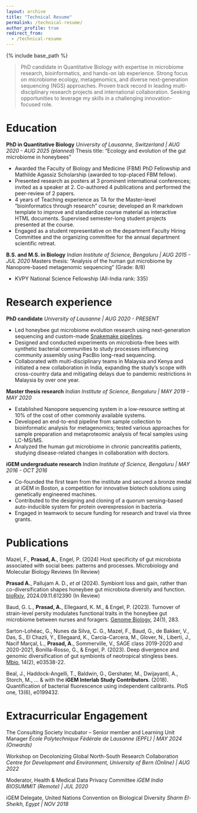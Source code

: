 ```yaml
---
layout: archive
title: "Technical Resume"
permalink: /technical-resume/
author_profile: true
redirect_from:
  - /technical-resume
---
```


{% include base_path %}

> PhD candidate in Quantitative Biology with expertise in microbiome research, bioinformatics, and hands-on lab experience. Strong focus on microbiome ecology, metagenomics, and diverse next-generation sequencing (NGS) approaches. Proven track record in leading multi-disciplinary research projects and international collaboration. Seeking opportunities to leverage my skills in a challenging innovation-focused role.

Education
======

**PhD in Quantitative Biology**
_University of Lausanne, Switzerland | AUG 2020 - AUG 2025 (planned)_
Thesis title: “Ecology and evolution of the gut microbiome in honeybees”
 + Awarded the Faculty of Biology and Medicine (FBM) PhD Fellowship and Mathilde Agassiz Scholarship (awarded to top-placed FBM fellow).
 + Presented research as posters at 3 prominent international conferences; invited as a speaker at 2. Co-authored 4 publications and performed the peer-review of 2 papers.
 + 4 years of Teaching experience as TA for the Master-level “bioinformatics through research” course; developed an R markdown template to improve and standardize course material as interactive HTML documents. Supervised semester-long student projects presented at the course.
 + Engaged as a student representative on the department Faculty Hiring Committee and the organizing committee for the annual department scientific retreat.

**B.S. and M.S. in Biology**
_Indian Institute of Science, Bengaluru | AUG 2015 - JUL 2020_
Masters thesis: “Analysis of the human gut microbiome by Nanopore-based metagenomic sequencing” (Grade: 8/8)
 + KVPY National Science Fellowship (All-India rank: 335)


Research experience
======

**PhD candidate**
_University of Lausanne | AUG 2020 - PRESENT_
+ Led honeybee gut microbiome evolution research using next-generation sequencing and custom-made [Snakemake pipelines](https://github.com/Aiswarya-prasad/honeybee-cross-species-metagenomics/).
+ Designed and conducted experiments on microbiota-free bees with synthetic bacterial communities to study processes influencing community assembly using PacBio long-read sequencing.
+ Collaborated with multi-disciplinary teams in Malaysia and Kenya and initiated a new collaboration in India, expanding the study’s scope with cross-country data and mitigating delays due to pandemic restrictions in Malaysia by over one year.


**Master thesis research**
_Indian Institute of Science, Bengaluru | MAY 2019 - MAY 2020_
+ Established Nanopore sequencing system in a low-resource setting at 10% of the cost of other commonly available systems.
+ Developed an end-to-end pipeline from sample collection to bioinformatic analysis for metagenomics; tested various approaches for sample preparation and metaproteomic analysis of fecal samples using LC-MS/MS.
+ Analyzed the human gut microbiome in chronic pancreatitis patients, studying disease-related changes in collaboration with doctors. 


**iGEM undergraduate research**
_Indian Institute of Science, Bengaluru | MAY 2016 - OCT 2016_
+ Co-founded the first team from the institute and secured a bronze medal at iGEM in Boston, a competition for innovative biotech solutions using genetically engineered machines.
+ Contributed to the designing and cloning of a quorum sensing-based auto-inducible system for protein overexpression in bacteria.
+ Engaged in teamwork to secure funding for research and travel via three grants.


Publications
======

Mazel, F., **Prasad, A.**, Engel, P. (2024) Host specificity of gut microbiota associated with social bees: patterns and processes. Microbiology and Molecular Biology Reviews (In Review)

**Prasad A.**, Pallujam A. D., _et al_ (2024). Symbiont loss and gain, rather than co-diversification shapes honeybee gut microbiota diversity and function. [bioRxiv](https://doi.org/10.1101/2024.09.11.612390), 2024.09.11.612390 (In Review)

Baud, G. L., **Prasad, A.**, Ellegaard, K. M., & Engel, P. (2023). Turnover of strain-level persity modulates functional traits in the honeybee gut microbiome between nurses and foragers. [Genome Biology](https://doi.org/10.1186/s13059-023-03131-4), 24(1), 283.

Sarton-Lohéac, G., Nunes da Silva, C. G., Mazel, F., Baud, G., de Bakker, V., Das, S., El Chazli, Y., Ellegaard, K., Carcia-Carcera, M., Glover, N., Liberti, J., Nacif Marçal, L., **Prasad, A.**, Sommerville, V., SAGE class 2019-2020 and 2020-2021, Bonilla-Rosso, G., & Engel, P. (2023). Deep divergence and genomic diversification of gut symbionts of neotropical stingless bees. [Mbio](https://doi.org/10.1128/mbio.03538-22), 14(2), e03538-22.

Beal, J., Haddock-Angelli, T., Baldwin, G., Gershater, M., Dwijayanti, A., Storch, M., ... & with the **iGEM Interlab Study Contributors**. (2018). Quantification of bacterial fluorescence using independent calibrants. PloS one, 13(6), e0199432.


Extracurricular Engagement
======

The Consulting Society Incubator – Senior member and Learning Unit Manager
_École Polytechnique Fédérale de Lausanne (EPFL) | MAY 2024 (Onwards)_

Workshop on Decolonizing Global North-South Research Collaboration
_Centre for Development and Environment, University of Bern (Online) | AUG 2022_

Moderator, Health & Medical Data Privacy Committee
_iGEM India BIOSUMMIT (Remote) | JUL 2020_

iGEM Delegate, United Nations Convention on Biological Diversity
_Sharm El-Sheikh, Egypt | NOV 2018_

